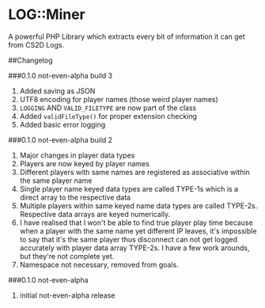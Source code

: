 # LOG::Miner
A powerful PHP Library which extracts every bit of information it can get from CS2D Logs.

##Changelog

###0.1.0 not-even-alpha build 3
1. Added saving as JSON
2. UTF8 encoding for player names (those weird player names)
3. `LOGGING` AND `VALID_FILETYPE` are now part of the class
4. Added `validFileType()` for proper extension checking
5. Added basic error logging

###0.1.0 not-even-alpha build 2
1. Major changes in player data types
2. Players are now keyed by player names
3. Different players with same names are registered as associative within the same player name
4. Single player name keyed data types are called TYPE-1s which is a direct array to the respective data
5. Multiple players within same keyed name data types are called TYPE-2s. Respective data arrays are keyed numerically.
6. I have realised that I won't be able to find true player play time because when a player with the same name yet different IP leaves, it's impossible to say that it's the same player thus disconnect can not get logged accurately with player data array TYPE-2s. I have a few work arounds, but they're not complete yet.
7. Namespace not necessary, removed from goals.

###0.1.0 not-even-alpha
1. initial not-even-alpha release